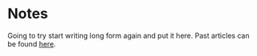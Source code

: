 # Notes

Going to try start writing long form again and put it here. Past articles can be found [here](../sharing/my-articles.md).

